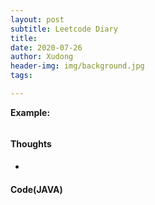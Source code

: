 ```yaml
---
layout: post
subtitle: Leetcode Diary
title: 
date: 2020-07-26
author: Xudong
header-img: img/background.jpg
tags: 

---
```



**Example:**

```
```

#### Thoughts

- 

#### Code(JAVA)

```java
```


<script type="text/javascript" src="https://xudongliuharold.github.io/js/latex-math.js?config=default"></script>
